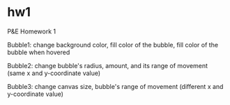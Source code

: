 # hw1
P&amp;E Homework 1

Bubble1: change background color, fill color of the bubble, fill color of the bubble when hovered

Bubble2: change bubble's radius, amount, and its range of movement  (same x and y-coordinate value)

Bubble3: change canvas size, bubble's range of movement  (different x and y-coordinate value)
